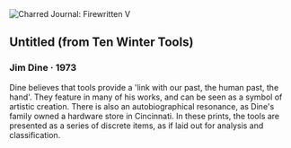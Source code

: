 <div class="artwork-of-the-day">
  <div class="container">
    <div class="img-wrapper">
      <img
        src="https://uploads6.wikiart.org/images/jim-dine/untitled-from-ten-winter-tools-1973.jpg!Large.jpg"
        alt="Charred Journal: Firewritten V" />
    </div>
    <div class="artwork-detail">
      <div class="artwork-origin"> 
        <h2 class="artwork-name">Untitled (from Ten Winter Tools)</h2>
        <h3 class="artist">
          Jim Dine
                    ·  1973
        </h3>
      </div>
      <p class="description">
        <span class="artwork-description-text ng-binding" ng-bind-html="viewModel.ArtworkOfTheDay.Description | unsafe">Dine believes that tools provide a 'link with our past, the human past, the hand'. They feature in many of his works, and can be seen as a symbol of artistic creation. There is also an autobiographical resonance, as Dine's family owned a hardware store in Cincinnati. In these prints, the tools are presented as a series of discrete items, as if laid out for analysis and classification.</span>
                        <div class="text-shadow-container ng-hide" ng-show="showShadow"></div>
      </p>
    </div>
  </div>

</div>
